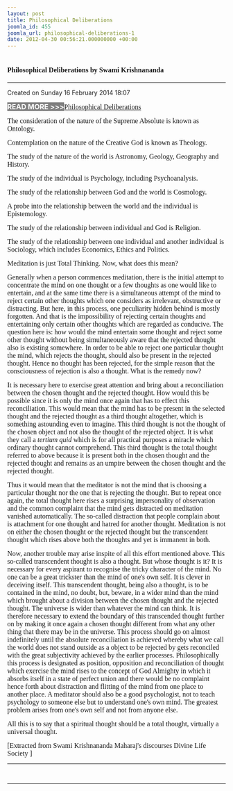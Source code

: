 ```yaml
---
layout: post
title: Philosophical Deliberations
joomla_id: 455
joomla_url: philosophical-deliberations-1
date: 2012-04-30 00:56:21.000000000 +00:00
---
```

<h1 itemprop="name"><span style="font-size: 12pt; font-family: book antiqua,palatino;">Philosophical Deliberations by Swami Krishnananda</span></h1>
<hr />
<p>Created on Sunday 16 February 2014 18:07</p>
<div id="discText">
<div id="discText">
<div id="discText">
<div id="discText">
<div id="discText">
<div id="discText">
<div id="discText">
<div id="discText">
<div id="discText">
<div id="discText">
<div id="discText">
<div id="discText">
<div id="discText">
<p><span style="font-size: 12pt;"><span style="background-color: #ffffff; color: #333333;"><span style="background-color: #808080; color: #ffffff;"><strong>READ MORE &gt;&gt;&gt;</strong></span></span></span><a href="http://www.swami-krishnananda.org/disc/disc_102.html"><span style="font-size: 12pt; font-family: book antiqua,palatino;"></span></a><a href="http://www.swami-krishnananda.org/disc/disc_93.html"><span style="font-size: 12pt; font-family: book antiqua,palatino;"></span></a><a href="http://www.swami-krishnananda.org/disc/disc_199.html"><span style="font-size: 12pt; font-family: book antiqua,palatino;"></span></a><a href="http://www.swami-krishnananda.org/disc/disc_08.html"><span style="font-size: 12pt; font-family: book antiqua,palatino;">Philosophical Deliberations</span></a></p>
<div id="discText">
<div id="discText">
<div id="discText">
<div id="discText">
<div id="discText">
<div id="discText">
<div id="discText">
<div id="discText">
<div id="discText">
<div id="discText">
<div id="discText">
<div id="discText">
<div id="discText">
<div id="discText">
<div id="discText2">
<div id="discText">
<div id="discText">
<div id="discText">
<div id="discText">
<div id="discText">
<div id="discText">
<div id="discText">
<div id="discText">
<div id="discText"><span itemprop="author" itemscope="" itemtype="http://schema.org/Person"><span itemprop="name"></span></span>
<div id="discText">
<div id="discText"><span itemprop="articleBody"><span itemprop="author" itemscope="" itemtype="http://schema.org/Person"><span itemprop="name"></span></span></span>
<div id="discText"><span itemprop="articleBody"><span itemprop="author" itemscope="" itemtype="http://schema.org/Person"><span itemprop="name"></span></span></span><span itemprop="author" itemscope="" itemtype="http://schema.org/Person"><span itemprop="name"></span></span>
<div id="discText">
<p><span style="font-size: 12pt; font-family: book antiqua,palatino;">The consideration of the nature of the Supreme Absolute is known as Ontology.</span></p>
<p><span style="font-size: 12pt; font-family: book antiqua,palatino;">Contemplation on the nature of the Creative God is known as Theology.</span></p>
<p><span style="font-size: 12pt; font-family: book antiqua,palatino;">The study of the nature of the world is Astronomy, Geology, Geography and History.</span></p>
<p><span style="font-size: 12pt; font-family: book antiqua,palatino;">The study of the individual is Psychology, including Psychoanalysis.</span></p>
<p><span style="font-size: 12pt; font-family: book antiqua,palatino;">The study of the relationship between God and the world is Cosmology.</span></p>
<p><span style="font-size: 12pt; font-family: book antiqua,palatino;">A probe into the relationship between the world and the individual is Epistemology.</span></p>
<p><span style="font-size: 12pt; font-family: book antiqua,palatino;">The study of the relationship between individual and God is Religion.</span></p>
<p><span style="font-size: 12pt; font-family: book antiqua,palatino;">The study of the relationship between one individual and another individual is Sociology, which includes Economics, Ethics and Politics.</span></p>
<p><span style="font-size: 12pt; font-family: book antiqua,palatino;">Meditation is just Total Thinking. Now, what does this mean?</span></p>
<p><span style="font-size: 12pt; font-family: book antiqua,palatino;">Generally when a person commences meditation, there is the initial attempt to concentrate the mind on one thought or a few thoughts as one would like to entertain, and at the same time there is a simultaneous attempt of the mind to reject certain other thoughts which one considers as irrelevant, obstructive or distracting. But here, in this process, one peculiarity hidden behind is mostly forgotten. And that is the impossibility of rejecting certain thoughts and entertaining only certain other thoughts which are regarded as conducive. The question here is: how would the mind entertain some thought and reject some other thought without being simultaneously aware that the rejected thought also is existing somewhere. In order to be able to reject one particular thought the mind, which rejects the thought, should also be present in the rejected thought. Hence no thought has been rejected, for the simple reason that the consciousness of rejection is also a thought. What is the remedy now?</span></p>
<p><span style="font-size: 12pt; font-family: book antiqua,palatino;">It is necessary here to exercise great attention and bring about a reconciliation between the chosen thought and the rejected thought. How would this be possible since it is only the mind once again that has to effect this reconciliation. This would mean that the mind has to be present in the selected thought and the rejected thought as a third thought altogether, which is something astounding even to imagine. This third thought is not the thought of the chosen object and not also the thought of the rejected object. It is what they call a <em>tertium quid</em> which is for all practical purposes a miracle which ordinary thought cannot comprehend. This third thought is the total thought referred to above because it is present both in the chosen thought and the rejected thought and remains as an umpire between the chosen thought and the rejected thought.</span></p>
<p><span style="font-size: 12pt; font-family: book antiqua,palatino;">Thus it would mean that the meditator is not the mind that is choosing a particular thought nor the one that is rejecting the thought. But to repeat once again, the total thought here rises a surprising impersonality of observation and the common complaint that the mind gets distracted on meditation vanished automatically. The so-called distraction that people complain about is attachment for one thought and hatred for another thought. Meditation is not on either the chosen thought or the rejected thought but the transcendent thought which rises above both the thoughts and yet is immanent in both.</span></p>
<p><span style="font-size: 12pt; font-family: book antiqua,palatino;">Now, another trouble may arise inspite of all this effort mentioned above. This so-called transcendent thought is also a thought. But whose thought is it? It is necessary for every aspirant to recognise the tricky character of the mind. No one can be a great trickster than the mind of one's own self. It is clever in deceiving itself. This transcendent thought, being also a thought, is to be contained in the mind, no doubt, but, beware, in a wider mind than the mind which brought about a division between the chosen thought and the rejected thought. The universe is wider than whatever the mind can think. It is therefore necessary to extend the boundary of this transcended thought further on by making it once again a chosen thought different from what any other thing that there may be in the universe. This process should go on almost indefinitely until the absolute reconciliation is achieved whereby what we call the world does not stand outside as a object to be rejected by gets reconciled with the great subjectivity achieved by the earlier processes. Philosophically this process is designated as position, opposition and reconciliation of thought which exercise the mind rises to the concept of God Almighty in which it absorbs itself in a state of perfect union and there would be no complaint hence forth about distraction and flitting of the mind from one place to another place. A meditator should also be a good psychologist, not to teach psychology to someone else but to understand one's own mind. The greatest problem arises from one's own self and not from anyone else.</span></p>
<p><span style="font-size: 12pt; font-family: book antiqua,palatino;">All this is to say that a spiritual thought should be a total thought, virtually a universal thought.</span></p>
</div>
<span style="font-size: 12pt; font-family: verdana,geneva;">[Extracted from Swami Krishnananda Maharaj's discourses Divine Life Society ]</span></div>
</div>
</div>
</div>
</div>
</div>
</div>
</div>
</div>
</div>
</div>
</div>
</div>
</div>
</div>
</div>
</div>
</div>
</div>
</div>
</div>
</div>
</div>
</div>
</div>
</div>
</div>
</div>
</div>
</div>
</div>
</div>
</div>
</div>
</div>
</div>
</div>
</div>
</div>
</div>
<hr />
<p>&nbsp;</p>
<hr />
<p>&nbsp;</p>
<div style="position: absolute; left: -40px; top: -25px; width: 1px; height: 1px; overflow: hidden;" data-mce-bogus="1" class="mcePaste" id="_mcePaste">
<h1>The Gospel of the Bhagavadgita</h1>
</div>
